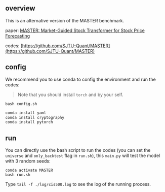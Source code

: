 ## overview
This is an alternative version of the MASTER benchmark. 

paper: [MASTER: Market-Guided Stock Transformer for Stock Price Forecasting](https://arxiv.org/abs/2312.15235) 

codes: [https://github.com/SJTU-Quant/MASTER](https://github.com/SJTU-Quant/MASTER)

## config
We recommend you to use conda to config the environment and run the codes:
> Note that you should install `torch` and by your self.

```
bash config.sh
```

```bash
conda install yaml
conda install cryptography
conda install pytorch
```

## run
You can directly use the bash script to run the codes (you can set the `universe` and `only_backtest` flag in `run.sh`), this `main.py` will test the model with 3 random seeds:
```
conda activate MASTER
bash run.sh
```
<!-- or you can just directly use `qrun` tp run the codes (note that you should modify your `qlib`, since we add or modify some files in `qlib/contrib/data/dataset.py`, `qlib/data/dataset/__init__.py`, `qlib/data/dataset/processor.py` and `qlib/contrib/model/pytorch_master.py`):
```
qrun workflow_config_master_Alpha158.yaml
``` -->

Type `tail -f ./log/cis500.log` to see the log of the running process.
